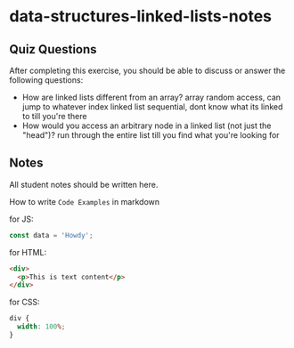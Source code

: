 # data-structures-linked-lists-notes

## Quiz Questions

After completing this exercise, you should be able to discuss or answer the following questions:

- How are linked lists different from an array?
  array random access, can jump to whatever index
  linked list sequential, dont know what its linked to till you're there
- How would you access an arbitrary node in a linked list (not just the "head")?
  run through the entire list till you find what you're looking for

## Notes

All student notes should be written here.

How to write `Code Examples` in markdown

for JS:

```javascript
const data = 'Howdy';
```

for HTML:

```html
<div>
  <p>This is text content</p>
</div>
```

for CSS:

```css
div {
  width: 100%;
}
```

